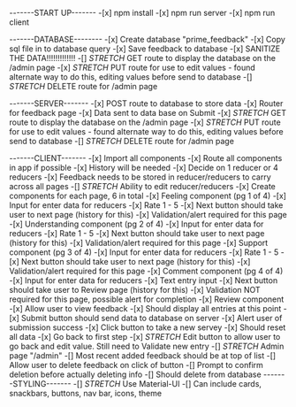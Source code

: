 -------START UP-------
    -[x] npm install
    -[x] npm run server
    -[x] npm run client

-------DATABASE--------
    -[x] Create database "prime_feedback"
    -[x] Copy sql file in to database query
    -[x] Save feedback to database
        -[x] SANITIZE THE DATA!!!!!!!!!!!!!
    -[] *STRETCH* GET route to display the database on the /admin page
    -[x] *STRETCH* PUT route for use to edit values - found alternate way to do this, editing values before send to database
    -[] *STRETCH* DELETE route for /admin page

-------SERVER-------
    -[x] POST route to database to store data
    -[x] Router for feedback page
    -[x] Data sent to data base on Submit
    -[x] *STRETCH* GET route to display the database on the /admin page
    -[x] *STRETCH* PUT route for use to edit values - found alternate way to do this, editing values before send to database
    -[] *STRETCH* DELETE route for /admin page

-------CLIENT-------
    -[x] Import all components
        -[x] Route all components in app if possible
            -[x] History will be needed
    -[x] Decide on 1 reducer or 4 reducers
        -[x] Feedback needs to be stored in reducer/reducers to carry across all pages
        -[] *STRETCH* Ability to edit reducer/reducers
    -[x] Create components for each page, 6 in total
        -[x] Feeling component (pg 1 of 4)
            -[x] Input for enter data for reducers
            -[x] Rate 1 - 5
            -[x] Next button should take user to next page (history for this)
            -[x] Validation/alert required for this page
        -[x] Understanding component (pg 2 of 4)
            -[x] Input for enter data for reducers
            -[x] Rate 1 - 5
            -[x] Next button should take user to next page (history for this)
            -[x] Validation/alert required for this page
         -[x] Support component (pg 3 of 4)
            -[x] Input for enter data for reducers
            -[x] Rate 1 - 5
            -[x] Next button should take user to next page (history for this)
            -[x] Validation/alert required for this page
        -[x] Comment component (pg 4 of 4)
            -[x] Input for enter data for reducers
            -[x] Text entry input
            -[x] Next button should take user to Review page (history for this)
            -[x] Validation NOT required for this page, possible alert for completion
        -[x] Review component
            -[x] Allow user to view feedback
            -[x] Should display all entries at this point
            -[x] Submit button should send data to database on server
            -[x] Alert user of submission success
            -[x] Click button to take a new servey
                -[x] Should reset all data
                -[x] Go back to first step
        -[x] *STRETCH* Edit button to allow user to go back and edit value. Still need to Validate new entry
        -[] *STRETCH* Admin page "/admin"
            -[] Most recent added feedback should be at top of list
            -[] Allow user to delete feedback on click of button
                -[] Prompt to confirm deletion before actually deleting info
            -[] Should delete from database
-------STYLING-------
    -[] *STRETCH* Use Material-UI
        -[] Can include cards, snackbars, buttons, nav bar, icons, theme